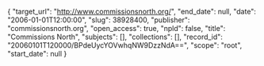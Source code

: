 {
  "target_url": "http://www.commissionsnorth.org/", 
  "end_date": null, 
  "date": "2006-01-01T12:00:00", 
  "slug": 38928400, 
  "publisher": "commissionsnorth.org", 
  "open_access": true, 
  "npld": false, 
  "title": "Commissions North", 
  "subjects": [], 
  "collections": [], 
  "record_id": "20060101T120000/BPdeUycYOVwhqNW9DzzNdA==", 
  "scope": "root", 
  "start_date": null
}

